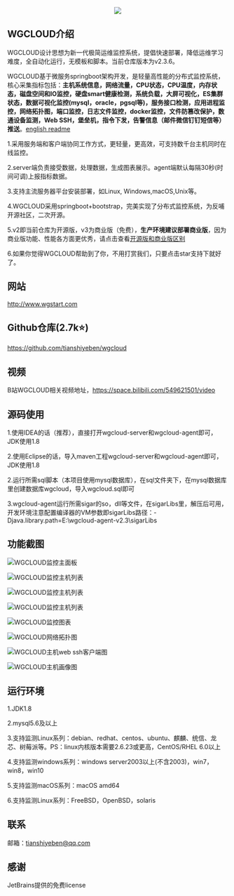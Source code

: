 <p align="center">
  <a  target="_blank" href="http://www.wgstart.com">
    <img src="./demo/logo.png">
  </a>
 </p>



## WGCLOUD介绍

WGCLOUD设计思想为新一代极简运维监控系统，提倡快速部署，降低运维学习难度，全自动化运行，无模板和脚本。当前仓库版本为v2.3.6。

WGCLOUD基于微服务springboot架构开发，是轻量高性能的分布式监控系统，核心采集指标包括：**主机系统信息，网络流量，CPU状态，CPU温度，内存状态，磁盘空间和IO监控，硬盘smart健康检测，系统负载，大屏可视化，ES集群状态，数据可视化监控(mysql，oracle，pgsql等)，服务接口检测，应用进程监控，网络拓扑图，端口监控，日志文件监控，docker监控，文件防篡改保护，数通设备监测，Web SSH，堡垒机，指令下发，告警信息（邮件微信钉钉短信等）推送**。[english readme](<./README_en.md>)

1.采用服务端和客户端协同工作方式，更轻量，更高效，可支持数千台主机同时在线监控。

2.server端负责接受数据，处理数据，生成图表展示。agent端默认每隔30秒(时间可调)上报指标数据。

3.支持主流服务器平台安装部署，如Linux, Windows,macOS,Unix等。

4.WGCLOUD采用springboot+bootstrap，完美实现了分布式监控系统，为反哺开源社区，二次开源。

5.v2即当前仓库为开源版，v3为商业版（免费），**生产环境建议部署商业版**，因为商业版功能、性能各方面更优秀，请点击查看[开源版和商业版区别](<./开源版和商业版区别.md>)

6.如果你觉得WGCLOUD帮助到了你，不用打赏我们，只要点击star支持下就好了。

## **网站**

<http://www.wgstart.com>

## **Github仓库(2.7k⭐)**

<https://github.com/tianshiyeben/wgcloud>

## **视频**

B站WGCLOUD相关视频地址，<https://space.bilibili.com/549621501/video>

## **源码使用**

1.使用IDEA的话（推荐），直接打开wgcloud-server和wgcloud-agent即可，JDK使用1.8

2.使用Eclipse的话，导入maven工程wgcloud-server和wgcloud-agent即可，JDK使用1.8

2.运行所需sql脚本（本项目使用mysql数据库），在sql文件夹下，在mysql数据库里创建数据库wgcloud，导入wgcloud.sql即可

3.wgcloud-agent运行所需sigar的so，dll等文件，在sigarLibs里，解压后可用，开发环境注意配置编译器的VM参数即sigarLibs路径：-Djava.library.path=E:\wgcloud-agent-v2.3\sigarLibs

## **功能截图**



![WGCLOUD监控主面板](./demo/demo2.jpg)

![WGCLOUD监控主机列表](./demo/demo3.jpg)

![WGCLOUD监控主机列表](./demo/report.jpg)

![WGCLOUD监控主机列表](./demo/dp.jpg)

![WGCLOUD监控图表](./demo/demo4.jpg)



![WGCLOUD网络拓扑图](./demo/tpdemo.jpg)

![WGCLOUD主机web ssh客户端图](./demo/ssh.jpg)

![WGCLOUD主机画像图](./demo/huaxiang.jpg)


## 运行环境

1.JDK1.8

2.mysql5.6及以上

3.支持监测Linux系列：debian、redhat、centos、ubuntu、麒麟、统信、龙芯、树莓派等。PS：linux内核版本需要2.6.23或更高，CentOS/RHEL 6.0以上

4.支持监测windows系列：windows server2003以上(不含2003)，win7，win8，win10

5.支持监测macOS系列：macOS amd64

6.支持监测Linux系列：FreeBSD，OpenBSD，solaris

## 联系

邮箱：tianshiyeben@qq.com

## 感谢

JetBrains提供的免费license